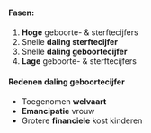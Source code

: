#### Fasen:
1. **Hoge** geboorte- & sterftecijfers
2. Snelle **daling sterftecijfer**
3. Snelle **daling geboortecijfer**
4. **Lage** geboorte- & sterftecijfers

#### Redenen daling geboortecijfer
- Toegenomen **welvaart**
- **Emancipatie** vrouw
- Grotere **financiele** kost kinderen
